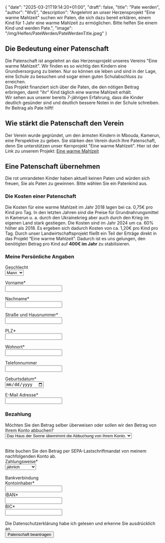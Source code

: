 {
    "date": "2025-03-21T19:14:20+01:00",
    "draft": false,
    "title": "Pate werden",
    "author": "WvS",
    "description": "Angelehnt an unser Herzensprojekt \"Eine warme Mahlzeit\" suchen wir Paten, die sich dazu bereit erklären, einem Kind für 1 Jahr eine warme Mahlzeit zu ermöglichen. Bitte helfen Sie einem Kind und werden Pate.",
    "image": "/img/Helfen/PateWerden/PateWerdenTitle.jpeg"
}
## Die Bedeutung einer Patenschaft
Die Patenschaft ist angelehnt an das Herzensprojekt unseres Vereins "Eine warme Mahlzeit". Wir finden es so wichtig den Kindern eine Grundversorgung zu bieten. Nur so können sie leben und sind in der Lage, eine Schule zu besuchen und sogar einen guten Schulabschluss zu erreichen.  
Das Projekt finanziert sich über die Paten, die den nötigen Beitrag erbringen, damit "ihr" Kind täglich eine warme Mahlzeit erhält.  
Wir sehen aus unserer bereits 7-jährigen Erfahrung, dass die Kinder deutlich gesünder sind und deutlich bessere Noten in der Schule schreiben. Ihr Beitrag als Pate hilft!
  
## Wie stärkt die Patenschaft den Verein
Der Verein wurde gegründet, um den ärmsten Kindern in Mbouda, Kamerun, eine Perspektive zu geben. Sie stärken den Verein durch Ihre Patenschaft, denn Sie unterstützen unser Kernprojekt "Eine warme Mahlzeit". Hier ist der Link zu unserem Projekt: 
<a href="../../Versorgung/EineWarmeMahlzeit">Eine warme Mahlzeit</a> 

## Eine Patenschaft übernehmen
Die rot umrandeten Kinder haben aktuell keinen Paten und würden sich freuen, Sie als Paten zu gewinnen. Bitte wählen Sie ein Patenkind aus.
<div id="kinder-container"></div>

### Die Kosten einer Patenschaft
Die Kosten für eine warme Mahlzeit im Jahr 2018 lagen bei ca. 0,75€ pro Kind pro Tag. 
In den letzten Jahren sind die Preise für Grundnahrungsmittel in Kamerun u. a. durch den Ukrainekrieg aber auch durch den Krieg im eigenen Land stark gestiegen. Die Kosten sind im Jahr 2024 um ca. 60% höher als 2018. Es ergeben sich dadurch Kosten von ca. 1,20€ pro Kind pro Tag.
Durch unser Landwirtschaftsprojekt fließt ein Teil der Erträge direkt in das Projekt “Eine warme Mahlzeit”. Dadurch ist es uns gelungen, den benötigten Betrag pro Kind auf **400€ im Jahr** zu stabilisieren.

### Meine Persönliche Angaben
Geschlecht  
<select id="js-gender" name="gender" required>
    <option value="male">Mann</option>
    <option value="female">Frau</option>
    <option value="diverse">Divers</option>
</select>  
  
Vorname*  
<input id="js-input-vorname" placeholder="" required>  
  
Nachname*  
<input id="js-input-nachname" placeholder="" required>  
  
Straße und Hausnummer*  
<input id="js-input-strasse" placeholder="" required>  
  
PLZ*  
<input id="js-input-plz" placeholder="" required>  
  
Wohnort*  
<input id="js-input-wohnort" placeholder="" required>  
  
Telefonnummer  
<input type="tel" id="js-input-telnummer" placeholder="">  

Geburtsdatum*  
<input type="date" id="js-input-geburtsdatum" placeholder="" required>  

E-Mail Adresse*  
<input type="email" id="js-input-email" placeholder="" required>  

### Bezahlung
Möchten Sie den Betrag selber überweisen oder sollen wir den Betrag von Ihrem Konto abbuchen?  
<select id="js-abbuchung" name="abbuchung" required>
    <option value="perSEPA">Das Haus der Sonne übernimmt die Abbuchung von Ihrem Konto.</option>
    <option value="selberUeberweisen">Ich überweise den Betrag selbstständig</option>
</select>
<div id="js-html-per-SEPA"> 
    <br>
    Bitte buchen Sie den Betrag per SEPA-Lastschriftmandat von meinem nachfolgenden Konto ab.  
    <br>
    Zahlungsweise* 
    <br>
    <select id="js-zahlungsweise" name="zahlungsweise" required>
        <option value="jaehrlich">jährlich</option>
        <option value="halbjaehrlich">halbjährlich</option>
        <option value="vierteljaehrlich">vierteljährlich</option>
    </select>  
    <br>
    <br>
    Bankverbindung  
    <br>
    Kontoinhaber*  
    <br>
    <input id="js-input-kontoinhaber" placeholder="">  
    <br>
    IBAN*  
    <br>
    <input id="js-input-iban" placeholder="">  
    <br>
    BIC*  
    <br>
    <input id="js-input-bic" placeholder="">  
</div>
<br>
Die Datenschutzerklärung habe ich gelesen und erkenne Sie ausdrücklich an.  
<br>
<button id="js-button-patenschaft-beantragen">Patenschaft beantragen</button>  
<br>
<div id="message-box" style="display: none;">
    Die Patenschaft wurde beantragt. Das Haus der Sonne überprüft Ihre Angaben und wird sich so schnell wie möglich mit Ihnen in Verbindung setzen. Vielen Dank!
    <button id="close-message-btn">Zurück zur Homepage</button>
</div>

<script type="module" src="/js/patenschaft/generateKinderHTML.js"></script>
<script type="module">
    import { generateKinderHTML } from '/js/patenschaft/generateKinderHTML.js';
    document.addEventListener('DOMContentLoaded', () => {
        const container = document.getElementById('kinder-container');
        const showkinderOhnePaten = true;
        const showButton = true;
        const linkedPage = false;
        container.innerHTML = generateKinderHTML(showkinderOhnePaten, showButton, linkedPage);
    });
</script>
<script>
    const selectElement = document.getElementById('js-abbuchung');
    const selectDiv = document.getElementById('js-html-per-SEPA');
    selectElement.addEventListener('change', (event) => {
        const selectedValue = event.target.value;
        if (selectedValue === 'selberUeberweisen') {
            console.log("selber");
            selectDiv.style.display = 'none';
        } else if (selectedValue === 'perSEPA') {
            console.log("sepa");
            selectDiv.style.display = '';
        }
    });
    const selectButton = document.getElementById('js-button-patenschaft-beantragen');
    const messageBox = document.getElementById('message-box');
    const closeMessageBtn = document.getElementById('close-message-btn');
    selectButton.addEventListener('click', () => {
        selectButton.textContent = 'Patenschaft beantragt';
        messageBox.style.display = '';
    });
    closeMessageBtn.addEventListener('click', () => {
        messageBox.style.display = 'none';
        window.location.href = 'https://hdskempen2.netlify.app';
    });
</script>
